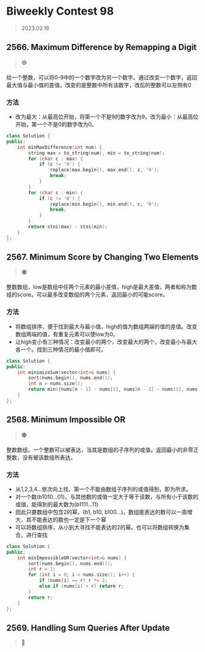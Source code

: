 # Biweekly Contest 98
> 2023.02.18

## 2566. Maximum Difference by Remapping a Digit

> :green_circle:

给一个整数，可以将0-9中的一个数字改为另一个数字。通过改变一个数字，返回最大值与最小值的差值。改变的是整数中所有该数字，改后的整数可以左侧有0

### 方法

- 改为最大：从最高位开始，将第一个不是9的数字改为9。改为最小：从最高位开始，第一个不是0的数字改为0。

```cpp
class Solution {
public:
    int minMaxDifference(int num) {
        string max = to_string(num), min = to_string(num);
        for (char c : max) {
            if (c != '9') {
                replace(max.begin(), max.end(), c, '9');
                break;
            }
        }
        for (char c : min) {
            if (c != '0') {
                replace(min.begin(), min.end(), c, '0');
                break;
            }
        }
        return stoi(max) - stoi(min);
    }
};
```

## 2567. Minimum Score by Changing Two Elements

> :orange_circle:

整数数组，low是数组中任两个元素的最小差值，high是最大差值，两者和称为数组的score。可以最多改变数组的两个元素，返回最小的可能score。

### 方法

- 将数组排序，便于找到最大与最小值，high的值为数组两端的值的差值。改变数组两端的值，有重复元素可以使low为0。
- 让high变小有三种情况：改变最小的两个，改变最大的两个，改变最小与最大各一个。找到三种情况的最小值即可。

```cpp
class Solution {
public:
    int minimizeSum(vector<int>& nums) {
        sort(nums.begin(), nums.end());
        int n = nums.size();
        return min({nums[n - 1] - nums[2], nums[n - 2] - nums[1], nums[n - 3] - nums[0]});
    }
};
```

## 2568. Minimum Impossible OR

> :orange_circle:

整数数组。一个整数可以被表达，当其是数组的子序列的或值。返回最小的非零正整数，没有被该数组所表达。

### 方法

-  从1,2,3,4...依次向上找，第一个不能由数组子序列的或值得到，即为所求。
- 对一个数(b1010...01)，与其他数的或值一定大于等于该数，与所有小于该数的或值，能得到的最大数为(b1111...11)
- 因此只要数组中包含2的幂，(b1, b10, b100...)，数组能表达的数可以一直增大，其不能表达的数也一定是下一个幂
- 可以将数组排序，从小到大寻找不能表达的2的幂。也可以将数组转换为集合，进行查找

```cpp
class Solution {
public:
    int minImpossibleOR(vector<int>& nums) {
        sort(nums.begin(), nums.end());
        int r = 1;
        for (int i = 0; i < nums.size(); i++) {
            if (nums[i] == r) r *= 2;
            else if (nums[i] > r) return r;
        }
        return r;
    }
};
```

## 2569. Handling Sum Queries After Update

> :red_circle:

